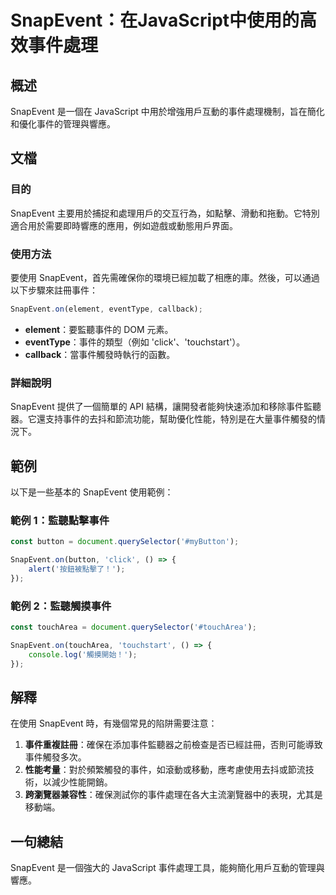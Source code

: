 <!--
Meta Description: # SnapEvent：在JavaScript中使用的高效事件處理 ## 概述 SnapEvent 是一個在 JavaScript 中用於增強用戶互動的事件處理機制，旨在簡化和優化事件的管理與響應。 ## 文檔 ### 目的 SnapEvent 主要用於捕捉和處理用戶的交互行為，如點擊、滑動和拖動。...
Meta Keywords: snapevent, javascript, toucharea, element, eventtype
-->

# SnapEvent：在JavaScript中使用的高效事件處理

## 概述
SnapEvent 是一個在 JavaScript 中用於增強用戶互動的事件處理機制，旨在簡化和優化事件的管理與響應。

## 文檔
### 目的
SnapEvent 主要用於捕捉和處理用戶的交互行為，如點擊、滑動和拖動。它特別適合用於需要即時響應的應用，例如遊戲或動態用戶界面。

### 使用方法
要使用 SnapEvent，首先需確保你的環境已經加載了相應的庫。然後，可以通過以下步驟來註冊事件：

```javascript
SnapEvent.on(element, eventType, callback);
```

- **element**：要監聽事件的 DOM 元素。
- **eventType**：事件的類型（例如 'click'、'touchstart'）。
- **callback**：當事件觸發時執行的函數。

### 詳細說明
SnapEvent 提供了一個簡單的 API 結構，讓開發者能夠快速添加和移除事件監聽器。它還支持事件的去抖和節流功能，幫助優化性能，特別是在大量事件觸發的情況下。

## 範例
以下是一些基本的 SnapEvent 使用範例：

### 範例 1：監聽點擊事件

```javascript
const button = document.querySelector('#myButton');

SnapEvent.on(button, 'click', () => {
    alert('按鈕被點擊了！');
});
```

### 範例 2：監聽觸摸事件

```javascript
const touchArea = document.querySelector('#touchArea');

SnapEvent.on(touchArea, 'touchstart', () => {
    console.log('觸摸開始！');
});
```

## 解釋
在使用 SnapEvent 時，有幾個常見的陷阱需要注意：

1. **事件重複註冊**：確保在添加事件監聽器之前檢查是否已經註冊，否則可能導致事件觸發多次。
2. **性能考量**：對於頻繁觸發的事件，如滾動或移動，應考慮使用去抖或節流技術，以減少性能開銷。
3. **跨瀏覽器兼容性**：確保測試你的事件處理在各大主流瀏覽器中的表現，尤其是移動端。

## 一句總結
SnapEvent 是一個強大的 JavaScript 事件處理工具，能夠簡化用戶互動的管理與響應。